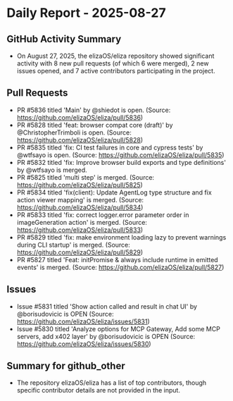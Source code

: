 # Daily Report - 2025-08-27

## GitHub Activity Summary
- On August 27, 2025, the elizaOS/eliza repository showed significant activity with 8 new pull requests (of which 6 were merged), 2 new issues opened, and 7 active contributors participating in the project.

## Pull Requests
- PR #5836 titled 'Main' by @shiedot is open. (Source: https://github.com/elizaOS/eliza/pull/5836)
- PR #5828 titled 'feat: browser compat core (draft)' by @ChristopherTrimboli is open. (Source: https://github.com/elizaOS/eliza/pull/5828)
- PR #5835 titled 'fix: CI test failures in core and cypress tests' by @wtfsayo is open. (Source: https://github.com/elizaOS/eliza/pull/5835)
- PR #5832 titled 'fix: Improve browser build exports and type definitions' by @wtfsayo is merged.
- PR #5825 titled 'multi step' is merged. (Source: https://github.com/elizaOS/eliza/pull/5825)
- PR #5834 titled 'fix(client): Update AgentLog type structure and fix action viewer mapping' is merged. (Source: https://github.com/elizaOS/eliza/pull/5834)
- PR #5833 titled 'fix: correct logger.error parameter order in imageGeneration action' is merged. (Source: https://github.com/elizaOS/eliza/pull/5833)
- PR #5829 titled 'fix: make environment loading lazy to prevent warnings during CLI startup' is merged. (Source: https://github.com/elizaOS/eliza/pull/5829)
- PR #5827 titled 'Feat: initPromise & always include runtime in emitted events' is merged. (Source: https://github.com/elizaOS/eliza/pull/5827)

## Issues
- Issue #5831 titled 'Show action called and result in chat UI' by @borisudovicic is OPEN (Source: https://github.com/elizaOS/eliza/issues/5831)
- Issue #5830 titled 'Analyze options for MCP Gateway, Add some MCP servers, add x402 layer' by @borisudovicic is OPEN (Source: https://github.com/elizaOS/eliza/issues/5830)

## Summary for github_other
- The repository elizaOS/eliza has a list of top contributors, though specific contributor details are not provided in the input.